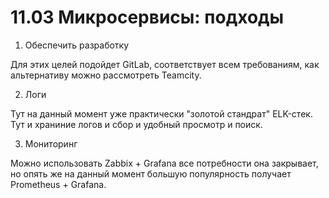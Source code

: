 # 11.03 Микросервисы: подходы

1. Обеспечить разработку  

Для этих целей подойдет GitLab, соответствует всем требованиям, как альтернативу можно рассмотреть Teamcity.  

2. Логи  
 
Тут на данный момент уже практически "золотой стандрат"  ELK-стек. Тут и храниние логов и сбор и удобный просмотр и поиск.  

3. Мониторинг  

Можно использовать Zabbix + Grafana все потребности она закрывает, но опять же на данный момент большую популярность получает Prometheus + Grafana.  

